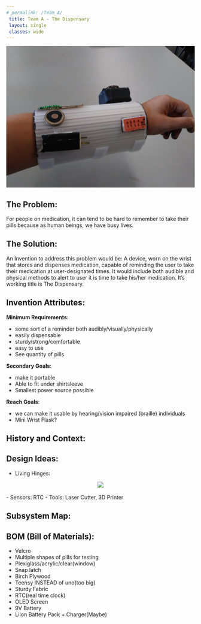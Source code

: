 ```yaml
---
# permalink: /Team_A/
 title: Team A - The Dispensary
 layout: single
 classes: wide
---
```


<p align="center">
<img width="600" src="/assets/images/medicine/armband_mockup.jpg">
<br>
</p>

## The Problem:

For people on medication, it can tend to be hard to remember to take their pills because as human beings, we have busy lives.

## The Solution:

An Invention to address this problem would be:
A device, worn on the wrist that stores and dispenses medication, capable of reminding the user to take their medication at user-designated times. It would include both audible and physical methods to alert to user it is time to take his/her medication. It’s working title is The Dispensary.

## Invention Attributes:

**Minimum Requirements**:

- some sort of a reminder both audibly/visually/physically
- easily dispensable
- sturdy/strong/comfortable
- easy to use
- See quantity of pills


**Secondary Goals**:

- make it portable
- Able to fit under shirtsleeve 
- Smallest power source possible


**Reach Goals**:
- we can make it usable by hearing/vision impaired (braille) individuals
- Mini Wrist Flask?


## History and Context:

## Design Ideas:
- Living Hinges:
<p align="center">
<img src="/assets/images/medicine/living_hinge_samples.jpg">
</p>
- Sensors: RTC
- Tools: Laser Cutter, 3D Printer

## Subsystem Map:

## BOM (Bill of Materials):

- Velcro
- Multiple shapes of pills for testing
- Plexiglass/acrylic/clear(window)
- Snap latch 
- Birch Plywood
- Teensy INSTEAD of uno(too big)
- Sturdy Fabric
- RTC(real time clock)
- OLED Screen
- 9V Battery
- LiIon Battery Pack + Charger(Maybe)

